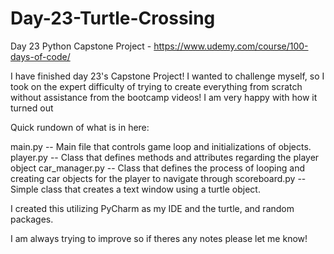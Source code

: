 # Day-23-Turtle-Crossing
Day 23 Python Capstone Project - https://www.udemy.com/course/100-days-of-code/

I have finished day 23's Capstone Project! I wanted to challenge myself, so I took on the expert difficulty of trying to create everything from scratch without assistance from the bootcamp videos! I am very happy with how it turned out

Quick rundown of what is in here:

main.py -- Main file that controls game loop and initializations of objects.
player.py -- Class that defines methods and attributes regarding the player object
car_manager.py -- Class that defines the process of looping and creating car objects for the player to navigate through
scoreboard.py -- Simple class that creates a text window using a turtle object. 

I created this utilizing PyCharm as my IDE and the turtle, and random packages.

I am always trying to improve so if theres any notes please let me know!
